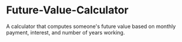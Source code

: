 # Future-Value-Calculator
A calculator that computes someone's future value based on monthly payment, interest, and number of years working.
